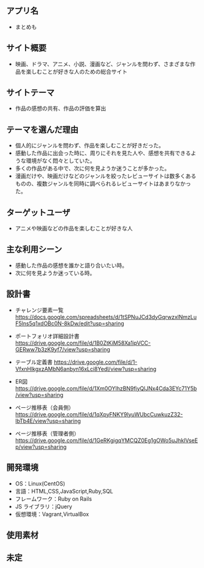 ## アプリ名
- まとめも

## サイト概要
- 映画、ドラマ、アニメ、小説、漫画など、ジャンルを問わず、さまざまな作品を楽しむことが好きな人のための総合サイト

## サイトテーマ
- 作品の感想の共有、作品の評価を算出

## テーマを選んだ理由
- 個人的にジャンルを問わず、作品を楽しむことが好きだった。
- 感動した作品に出会った時に、周りにそれを見た人や、感想を共有できるような環境がなく悶々としていた。
- 多くの作品がある中で、次に何を見ようか迷うことが多かった。
- 漫画だけや、映画だけなどのジャンルを絞ったレビューサイトは数多くあるものの、複数ジャンルを同時に調べられるレビューサイトはあまりなかった。

## ターゲットユーザ
- アニメや映画などの作品を楽しむことが好きな人

## 主な利用シーン
- 感動した作品の感想を誰かと語り合いたい時。
- 次に何を見ようか迷っている時。

## 設計書
- チャレンジ要素一覧
https://docs.google.com/spreadsheets/d/1tSPNuJCd3dyGqrwzxlNmzLuF5lns5q1xdOBc0N-8kDw/edit?usp=sharing

- ポートフォリオ詳細設計書
https://drive.google.com/file/d/1B0ZtKiM58Xa1ipVCC-GERww7b3zK9yf7/view?usp=sharing

- テーブル定義書
https://drive.google.com/file/d/1-VfxnHlkgxzAMbN6anbyn16xLci8Yedl/view?usp=sharing

- ER図
https://drive.google.com/file/d/1Xm0OYlhzBN9fiyQlJNx4Cda3EYc71Y5b/view?usp=sharing

- ページ推移表（会員側）
https://drive.google.com/file/d/1qXpyFNKY9lyuWUbcCuwkuzZ32-lbTb4E/view?usp=sharing

- ページ推移表（管理者側）
https://drive.google.com/file/d/1GeRKgigqYMCQZ0Eg1gOWo5uJhklVseEp/view?usp=sharing


## 開発環境

- OS：Linux(CentOS)
- 言語：HTML,CSS,JavaScript,Ruby,SQL
- フレームワーク：Ruby on Rails
- JS ライブラリ：jQuery
- 仮想環境：Vagrant,VirtualBox

## 使用素材
## 未定
